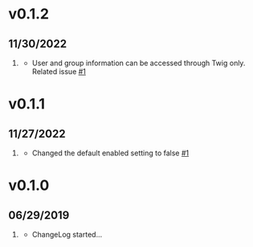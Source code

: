 # v0.1.2
##  11/30/2022

1. [](#improved)
    * User and group information can be accessed through Twig only. Related issue [#1](https://github.com/bleutzinn/grav-plugin-snitch/issues/1)

# v0.1.1
##  11/27/2022

1. [](#improved)
    * Changed the default enabled setting to false [#1](https://github.com/bleutzinn/grav-plugin-snitch/issues/1)

# v0.1.0
##  06/29/2019

1. [](#new)
    * ChangeLog started...
